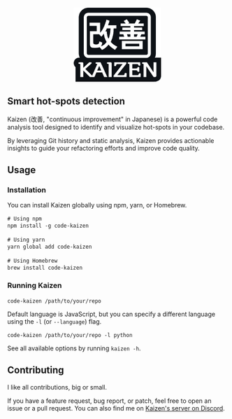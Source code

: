 <p align="center">
<img src="https://github.com/asafkorem/Kaizen/blob/master/logo.png" alt="Kaizen logo" width="200"/>
</p>

## Smart hot-spots detection

Kaizen (改善, "continuous improvement" in Japanese) is a powerful code analysis tool designed to identify and visualize hot-spots in your codebase.

By leveraging Git history and static analysis, Kaizen provides actionable insights to guide your refactoring efforts and improve code quality.

## Usage

### Installation

You can install Kaizen globally using npm, yarn, or Homebrew.

```shell
# Using npm 
npm install -g code-kaizen

# Using yarn
yarn global add code-kaizen

# Using Homebrew
brew install code-kaizen
```

### Running Kaizen

```shell
code-kaizen /path/to/your/repo
```

Default language is JavaScript, but you can specify a different language using the `-l` (or `--language`) flag.
```shell
code-kaizen /path/to/your/repo -l python
```

See all available options by running `kaizen -h`.

## Contributing

I like all contributions, big or small. 

If you have a feature request, bug report, or patch, feel free to open an issue or a pull request.
You can also find me on [Kaizen's server on Discord](https://discord.gg/EWfmnnfb5T).
